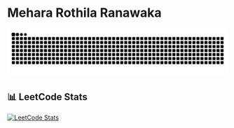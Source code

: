 # Mehara Rothila Ranawaka

<!-- Snake Animation -->
<picture>
  <source media="(prefers-color-scheme: dark)" srcset="https://raw.githubusercontent.com/mehara-rothila/mehara-rothila/output/github-contribution-grid-snake-dark.svg">
  <source media="(prefers-color-scheme: light)" srcset="https://raw.githubusercontent.com/mehara-rothila/mehara-rothila/output/github-contribution-grid-snake.svg">
  <img alt="github contribution grid snake animation" src="https://raw.githubusercontent.com/mehara-rothila/mehara-rothila/output/github-contribution-grid-snake.svg">
</picture>

## 📊 LeetCode Stats

[![LeetCode Stats](https://leetcard.jacoblin.cool/mehara-rothila?theme=dark&font=Baloo&ext=heatmap)](https://leetcode.com/mehara-rothila)
